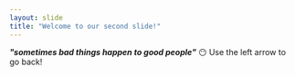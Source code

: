 ```yaml
---
layout: slide
title: "Welcome to our second slide!"
---
```

***"sometimes bad things happen to good people"*** 😶
Use the left arrow to go back!

